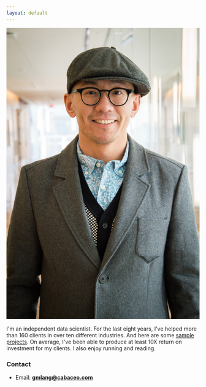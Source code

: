 ```yaml
---
layout: default
---
```


![](image/gmlang.jpg)

I'm an independent data scientist. For the last eight years, I've helped more than 160 clients in over ten different industries. And here are some [sample projects](https://cabaceo.com). On average, I've been able to produce at least 10X return on investment for my clients. I also enjoy running and reading.

### Contact

- Email: **gmlang@cabaceo.com**